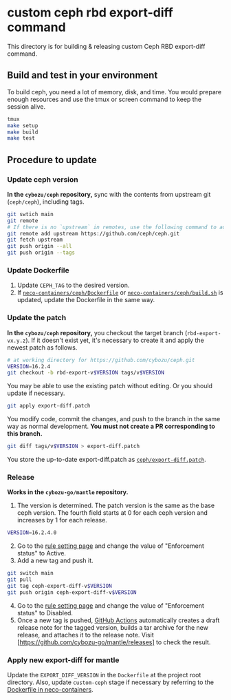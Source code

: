 # custom ceph rbd export-diff command

This directory is for building & releasing custom Ceph RBD export-diff command. 

## Build and test in your environment

To build ceph, you need a lot of memory, disk, and time. You would prepare enough resources and use the tmux or screen command to keep the session alive.

```sh
tmux
make setup
make build
make test
```

## Procedure to update
### Update ceph version
**In the `cybozu/ceph` repository,** sync with the contents from upstream git (`ceph/ceph`),  including tags.

```sh
git swtich main
git remote
# If there is no `upstream` in remotes, use the following command to add it.
git remote add upstream https://github.com/ceph/ceph.git
git fetch upstream
git push origin --all
git push origin --tags
```

### Update Dockerfile

1. Update `CEPH_TAG` to the desired version.
2. If [`neco-containers/ceph/Dockerfile`](https://github.com/cybozu/neco-containers/blob/main/ceph/Dockerfile) or [`neco-containers/ceph/build.sh`](https://github.com/cybozu/neco-containers/blob/main/ceph/build.sh) is updated, update the Dockerfile in the same way.

### Update the patch
**In the `cybozu/ceph` repository,** you checkout the target branch (`rbd-export-vx.y.z`). If it doesn't exist yet, it's necessary to create it and apply the newest patch as follows.

```sh
# at working directory for https://github.com/cybozu/ceph.git
VERSION=16.2.4
git checkout -b rbd-export-v$VERSION tags/v$VERSION
```

You may be able to use the existing patch without editing. Or you should update if necessary.

```sh
git apply export-diff.patch
```

You modify code, commit the changes, and push to the branch in the same way as normal development. **You must not create a PR corresponding to this branch.**

```sh
git diff tags/v$VERSION > export-diff.patch
```

You store the up-to-date export-diff.patch as [`ceph/export-diff.patch`](https://github.com/cybozu-go/mantle/blob/main/ceph/export-diff.patch).

### Release
**Works in the `cybozu-go/mantle` repository.**

1. The version is determined. The patch version is the same as the base ceph version. The fourth field starts at 0 for each ceph version and increases by 1 for each release.
  ```sh
  VERSION=16.2.4.0
  ``` 
2. Go to the [rule setting page](https://github.com/cybozu-go/mantle/settings/rules/3334068) and change the value of "Enforcement status" to Active.
3. Add a new tag and push it.
  ```sh
  git switch main
  git pull
  git tag ceph-export-diff-v$VERSION
  git push origin ceph-export-diff-v$VERSION
  ```
4. Go to the [rule setting page](https://github.com/cybozu-go/mantle/settings/rules/3334068) and change the value of "Enforcement status" to Disabled.
5. Once a new tag is pushed, [GitHub Actions](https://github.com/cybozu-go/mantle/actions) automatically creates a draft release note for the tagged version, builds a tar archive for the new release, and attaches it to the release note.
  Visit [https://github.com/cybozu-go/mantle/releases] to check the result.

### Apply new export-diff for mantle

Update the `EXPORT_DIFF_VERSION` in the `Dockerfile` at the project root directory. Also, update `custom-ceph` stage if necessary by referring to the [Dockerfile in neco-containers](https://github.com/cybozu/neco-containers/blob/main/ceph/Dockerfile).
